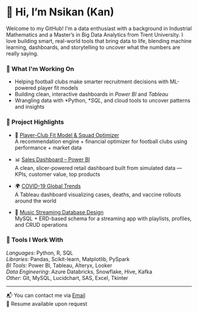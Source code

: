 # 👋 Hi, I’m Nsikan (Kan)

Welcome to my GitHub! I'm a data enthusiast with a background in Industrial Mathematics and a Master’s in Big Data Analytics from Trent University. I love building smart, real-world tools that bring data to life, blending machine learning, dashboards, and storytelling to uncover what the numbers are really saying.

### 🔬 What I'm Working On
- Helping football clubs make smarter recruitment decisions with ML-powered player fit models  
- Building clean, interactive dashboards in *Power BI* and *Tableau*  
- Wrangling data with *Python, **SQL*, and cloud tools to uncover patterns and insights

### 💼 Project Highlights
- 🎯 [Player-Club Fit Model & Squad Optimizer](https://github.com/Nsikan56/Player-Recommendation-App)  
  A recommendation engine + financial optimizer for football clubs using performance + market data

- 📊 [Sales Dashboard – Power BI](https://github.com/Nsikan56/Sales-Data-Analysis-Powerbi)  
  A clean, slicer-powered retail dashboard built from simulated data — KPIs, customer value, top products

- 🌍 [COVID-19 Global Trends](https://github.com/Nsikan56/Covid19-global-dashboard)  
  A Tableau dashboard visualizing cases, deaths, and vaccine rollouts around the world

- 🎵 [Music Streaming Database Design](https://github.com/Nsikan56/Music_Streaming_Database)  
  MySQL + ERD-based schema for a streaming app with playlists, profiles, and CRUD operations

### 🧰 Tools I Work With
*Languages*: Python, R, SQL  
*Libraries*: Pandas, Scikit-learn, Matplotlib, PySpark  
*BI Tools*: Power BI, Tableau, Alteryx, Looker  
*Data Engineering*: Azure Databricks, Snowflake, Hive, Kafka  
*Other*: Git, MySQL, Lucidchart, SAS, Excel, Tkinter

---

📬 You can contact me via [Email](mailto:nsikanumoh56@gmail.com)  
📄 Resume available upon request 
